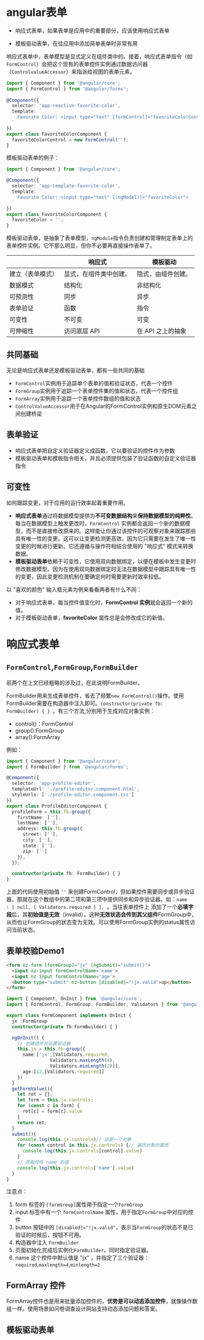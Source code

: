 # angular表单

- 响应式表单，如果表单是应用中的重要部分，应该使用响应式表单

- 模板驱动表单，在往应用中添加简单表单时非常有用

响应式表单中，表单模型是显式定义在组件类中的。接着，响应式表单指令（如`FormControl`）会把这个现有的表单控件实例通过数据访问器（`ControlvalueAccessor`）来指派给视图的表单元素。

```typescript
import { Component } from '@angular/core';
import { FormControl } from '@angular/forms';
 
@Component({
  selector: 'app-reactive-favorite-color',
  template: `
    Favorite Color: <input type="text" [formControl]="favoriteColorControl">
  `
})
export class FavoriteColorComponent {
  favoriteColorControl = new FormControl('');
}
```



模板驱动表单的例子：

```typescript
import { Component } from '@angular/core';

@Component({
  selector: 'app-template-favorite-color',
  template: `
    Favorite Color: <input type="text" [(ngModel)]="favoriteColor">
  `
})
export class FavoriteColorComponent {
  favoriteColor = '';
}
```



模板驱动表单，是抽象了表单模型，`ngModule`指令负责创建和管理制定表单上的表单控件实例。它不那么明显，但你不必要再直接操作表单了。

|                  | 响应式                 | 模板驱动           |
| ---------------- | ---------------------- | ------------------ |
| 建立（表单模式） | 显式，在组件类中创建。 | 隐式，由组件创建。 |
| 数据模式         | 结构化                 | 非结构化           |
| 可预测性         | 同步                   | 异步               |
| 表单验证         | 函数                   | 指令               |
| 可变性           | 不可变                 | 可变               |
| 可伸缩性         | 访问底层 API           | 在 API 之上的抽象  |

## 共同基础

无论是响应式表单还是模板驱动表单，都有一些共同的基础

- `FormControl`实例用于追踪单个表单的值和验证状态，代表一个控件
- `FormGroup`实例用于追踪一个表单控件集的值和状态，代表一个控件组
- `FormArray`实例用于追踪一个表单控件数组的值和状态
- `ControlValueAccessor`用于在Angular的FormControl实例和原生DOM元素之间创建桥梁

## 表单验证

- 响应式表单把自定义验证器定义成函数，它以要验证的控件作为参数
- 模板驱动表单和模板指令相关，并且必须提供包装了验证函数的自定义验证器指令

## 可变性

如何跟踪变更，对于应用的运行效率起着重要作用。

- **响应式表单**通过将数据模型提供为**不可变数据结构**来**保持数据模型的纯粹性**。每当在数据模型上触发更改时，`FormControl` 实例都会返回一个新的数据模型，而不是直接修改原来的。这样能让你通过该控件的可观察对象来跟踪那些具有唯一性的变更。这可以让变更检测更高效，因为它只需要在发生了唯一性变更的时候进行更新。它还遵循与操作符相结合使用的 "响应式" 模式来转换数据。
- **模板驱动表单**依赖于可变性，它使用双向数据绑定，以便在模板中发生变更时修改数据模型。因为在使用双向数据绑定时无法在数据模型中跟踪具有唯一性的变更，因此变更检测机制在要确定何时需要更新时效率较低。

以 "喜欢的颜色" 输入框元素为例来看看两者有什么不同：

- 对于响应式表单，每当控件值变化时，**FormControl 实例**就会返回一个新的值。
- 对于模板驱动表单，**favoriteColor** 属性总是会修改成它的新值。



# 响应式表单

## `FormControl`,`FormGroup`,`FormBuilder`

前两个在上文已经粗略的涉及过，在此说明FormBuilder。

FormBuilder用来生成表单控件，省去了频繁`new FormControl()`操作。使用FormBuilder需要在构造器中注入即可。`constructor(private fb: FormBuilder) { } `。有三个方法,分别用于生成对应对象实例：

- control()：FormControl
- group():FormGroup
- array():FormArray

例如：

```typescript
import { Component } from '@angular/core';
import { FormBuilder } from '@angular/forms';

@Component({
  selector: 'app-profile-editor',
  templateUrl: './profile-editor.component.html',
  styleUrls: ['./profile-editor.component.css']
})
export class ProfileEditorComponent {
  profileForm = this.fb.group({
    firstName: [''],
    lastName: [''],
    address: this.fb.group({
      street: [''],
      city: [''],
      state: [''],
      zip: ['']
    }),
  });

  constructor(private fb: FormBuilder) { }
}
```



上面的代码使用初始值 `''` 来创建FormControl，但如果控件需要同步或异步验证器，那就在这个数组中的第二项和第三项中提供同步和异步验证器。如：`name    : [ null, [ Validators.required ] ], `。当往表单控件上	添加了一个**必填字段**后，其**初始值是无效**（invalid），这种**无效状态会传到其父组件**FormGroup中，从而也让FormGroup的状态变为无效。可以使用FormGroup实例的status属性访问当前状态。



## 表单校验Demo1

```html
<form nz-form [formGroup]="jx" (ngSubmit)="submit()">
  <input nz-input formControlName='name'>
  <input nz-input formControlName='age'>
  <button type="submit" nz-button [disabled]="!jx.valid">up</button>
</form>
```

```typescript
import { Component, OnInit } from '@angular/core';
import { FormControl, FormGroup, FormBuilder, Validators } from '@angular/forms';

export class FormComponent implements OnInit {
  jx :FormGroup
  constructor(private fb:FormBuilder) { }

  ngOnInit() {
    // 创建组件并设置验证器
    this.jx = this.fb.group({
      name:['jx',[Validators.required,
                Validators.maxLength(4),
                Validators.minLength(2)]],
      age:[12,[Validators.required]]
    })
  }
  getFormValue(){
    let ret = {};
    let form = this.jx.controls;
    for (const c in form) {
      ret[c] = form[c].value
    }
    return ret;
  }
  submit(){
    console.log(this.jx.controls)// 这是一个对象
    for (const control in this.jx.controls) {// 遍历对象的属性
      console.log(this.jx.controls[control].value)
    }
    // 获取控件 name 的值
    console.log(this.jx.controls['name'].value)
  }
}

```

注意点：

1. form 标签的 `[formGroup]`属性用于指定一个`FormGroup`
2. input 标签中有一个 `formControlName` 属性，用于指定`FormGroup`中对应的控件
3. button 按钮中的 `[disabled]="!jx.valid"`，表示当`FormGroup`的状态不是已验证的时候后，按钮不可用。
4. 构造器中注入 `FormBuilder`
5. 页面初始化完成后实例化`FormBuilder`，同时指定验证器。
6. name 这个控件中默认值是 "jx" ，并指定了三个验证器：`required`,`maxlength=4`,`minlength=2`



## FormArray 控件

FormArray控件也是用来批量添加控件的，**优势是可以动态添加控件**，就像操作数组一样。使用场景如问卷调查设计网站支持动态添加问题和答案。





## 模板驱动表单

